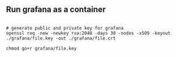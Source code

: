##  Run grafana as a container

```

# generate public and private key for grafana
openssl req -new -newkey rsa:2048 -days 30 -nodes -x509 -keyout ./grafana/file.key -out ./grafana/file.crt

chmod go+r grafana/file.key

```